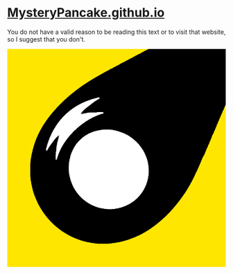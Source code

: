 # [MysteryPancake.github.io](https://MysteryPancake.github.io)
You do not have a valid reason to be reading this text or to visit that website, so I suggest that you don't.

![Icon](icon.png?raw=true)
